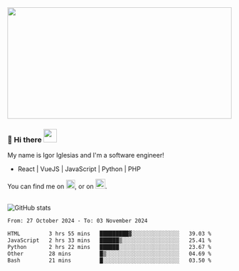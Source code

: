 <img src="https://c.tenor.com/KjVxfRrrncUAAAAd/matrix.gif" width="100%" height="250px">

### 🔭 Hi there <img src="https://raw.githubusercontent.com/MartinHeinz/MartinHeinz/master/wave.gif" width="30px">


My name is Igor Iglesias and I'm a software engineer!
<br>

<ul>
  <li> React | VueJS | JavaScript | Python | PHP </li>
</ul>
You can find me on <a href="https://twitter.com/IgorIglesias5"><img src="https://i.imgur.com/JLLlB5S.png" width="20px"></a>, or on <a href="https://www.linkedin.com/in/igor-iglesias-62478428/"><img src="https://i.imgur.com/PXyIkWx.png" width="22px"></a>.

<br>
<br>

![GitHub stats](https://github-readme-stats.vercel.app/api?username=igoiglesias&show_icons=true&count_private=true&theme=chartreuse-dark&hide_title=true)

<!--START_SECTION:waka-->

```txt
From: 27 October 2024 - To: 03 November 2024

HTML         3 hrs 55 mins   █████████▓░░░░░░░░░░░░░░░   39.03 %
JavaScript   2 hrs 33 mins   ██████▒░░░░░░░░░░░░░░░░░░   25.41 %
Python       2 hrs 22 mins   ██████░░░░░░░░░░░░░░░░░░░   23.67 %
Other        28 mins         █▒░░░░░░░░░░░░░░░░░░░░░░░   04.69 %
Bash         21 mins         █░░░░░░░░░░░░░░░░░░░░░░░░   03.50 %
```

<!--END_SECTION:waka-->
